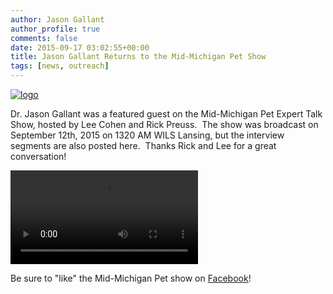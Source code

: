 ```yaml
---
author: Jason Gallant
author_profile: true
comments: false
date: 2015-09-17 03:02:55+00:00
title: Jason Gallant Returns to the Mid-Michigan Pet Show
tags: [news, outreach]
---
```


[![logo](/images/logo.jpg)](/images/logo.jpg)

Dr. Jason Gallant was a featured guest on the Mid-Michigan Pet Expert Talk Show, hosted by Lee Cohen and Rick Preuss.  The show was broadcast on September 12th, 2015 on 1320 AM WILS Lansing, but the interview segments are also posted here.  Thanks Rick and Lee for a great conversation!

<video class="video_float_right" src="/images/mm_petshow_91215.mp3" controls></video>

Be sure to "like" the Mid-Michigan Pet show on [Facebook](https://www.facebook.com/MMPETS)!
